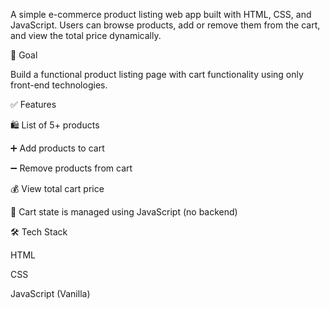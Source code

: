 A simple e-commerce product listing web app built with HTML, CSS, and JavaScript. Users can browse products, add or remove them from the cart, and view the total price dynamically.

🎯 Goal

Build a functional product listing page with cart functionality using only front-end technologies.

✅ Features

🛍️ List of 5+ products

➕ Add products to cart

➖ Remove products from cart

💰 View total cart price

🧠 Cart state is managed using JavaScript (no backend)

🛠️ Tech Stack

HTML

CSS

JavaScript (Vanilla)
